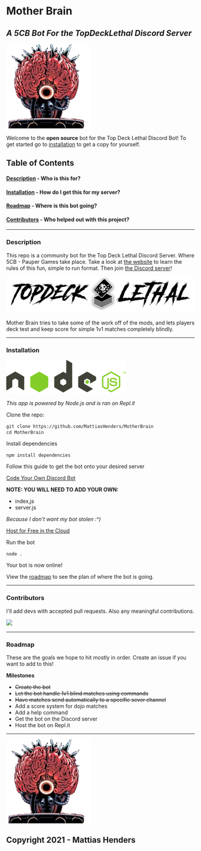 # Mother Brain 
## _A 5CB Bot For the TopDeckLethal Discord Server_

![Mother Brain Logo](media/logo_transparent.png)

Welcome to the **open source** bot for the Top Deck Lethal Discord Bot!
To get started go to [installation](#installation) to get a copy for yourself.

## Table of Contents

####  [Description](#description)  - Who is this for?
####  [Installation](#installation) - How do I get this for my server?
####  [Roadmap](#roadmap) - Where is this bot going?
####  [Contributors](#contributors) - Who helped out with this project?

___

### <a name="description"></a> Description

This repo is a community bot for the Top Deck Lethal Discord Server. Where 5CB - Pauper Games take place.
Take a look at [the website](https://www.topdecklethalmtg.com/) to learn the rules of this fun, simple to run format. Then join [the Discord server](https://discord.com/invite/kVFJgXm)!

[![Top Deck Lethal](media/topdecklethal.png)](https://www.topdecklethalmtg.com/)

Mother Brain tries to take some of the work off of the mods, and lets players deck test and keep score for simple 1v1 matches completely blindly.
___

### <a name="installation"></a> Installation

[![NodeJS](media/node.png)](https://nodejs.org/en/)

_This app is powered by Node.js and is ran on Repl.it_

Clone the repo:
```
git clone https://github.com/MattiasHenders/MotherBrain
cd MotherBrain
```
Install dependencies
```
npm install dependencies
```
Follow this guide to get the bot onto your desired server

[Code Your Own Discord Bot](https://youtu.be/j_sD9udZnCk)

**NOTE:  YOU WILL NEED TO ADD YOUR OWN:**

 - index,js
 - server.js

 *Because I don't want my bot stolen :^)*
 
[Host for Free in the Cloud](https://youtu.be/7rU_KyudGBY)

Run the bot 
```
node .
```
Your bot is now online!

View the [roadmap](#roadmap) to see the plan of where the bot is going.
___

### <a name="contributors"></a> Contributors

I'll add devs with accepted pull requests. Also any meaningful contributions.  

<a href="https://github.com/MattiasHenders">
  <img src="https://contrib.rocks/image?repo=MattiasHenders/MotherBrain" />
</a>

<!-- Made with [contributors-img](https://contrib.rocks) -->
___


### <a name="roadmap"></a> Roadmap

These are the goals we hope to hit mostly in order. 
Create an issue if you want to add to this!

**Milestones**
 - ~~Create the bot~~
 - ~~Let the bot handle 1v1 blind matches using commands~~
 - ~~Have matches send automatically to a specific sever channel~~
 - Add a score system for dojo matches
 - Add a help command
 - Get the bot on the Discord server
 - Host the bot on Repl.it
___

![Mother Brain](media/logo_transparent.png)

## Copyright 2021 - Mattias Henders

